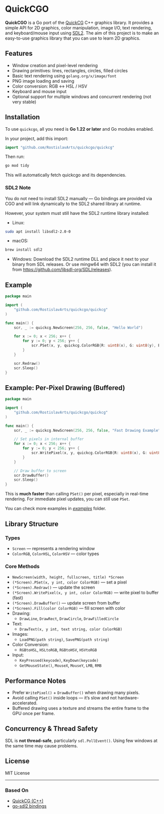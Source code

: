 # QuickCGO

**QuickCGO** is a Go port of the [QuickCG](https://lodev.org/quickcg/) C++ graphics library. It provides a simple API for 2D graphics, color manipulation, image I/O, text rendering, and keyboard/mouse input using [SDL2](https://github.com/libsdl-org/SDL). The aim of this project is to make an easy-to-use graphics library that you can use to learn 2D graphics.

## Features

- Window creation and pixel-level rendering
- Drawing primitives: lines, rectangles, circles, filled circles
- Basic text rendering using `golang.org/x/image/font`
- PNG image loading and saving
- Color conversion: RGB ↔ HSL / HSV
- Keyboard and mouse input
- Optional support for multiple windows and concurrent rendering (not very stable)

## Installation

To use `quickcgo`, all you need is **Go 1.22 or later** and Go modules enabled.

In your project, add this import:

```go
import "github.com/RostislavArts/quickcgo/quickcg"
```

Then run:

```bash
go mod tidy
```

This will automatically fetch quickcgo and its dependencies.

### SDL2 Note

You do not need to install SDL2 manually — Go bindings are provided via CGO and will link dynamically to the SDL2 shared library at runtime.

However, your system must still have the SDL2 runtime library installed:

- Linux:
```bash
sudo apt install libsdl2-2.0-0
```

- macOS:
```bash
brew install sdl2
```

- Windows:
Download the SDL2 runtime DLL and place it next to your binary from SDL releases. Or use mingw64 with SDL2 (you can install it from https://github.com/libsdl-org/SDL/releases).

## Example

```go
package main

import (
	"github.com/RostislavArts/quickcgo/quickcg"
)

func main() {
	scr, _ := quickcg.NewScreen(256, 256, false, "Hello World")

	for x := 0; x < 256; x++ {
		for y := 0; y < 256; y++ {
			scr.PSet(x, y, quickcg.ColorRGB{R: uint8(x), G: uint8(y), B: 128})
		}
	}

	scr.Redraw()
	scr.Sleep()
}
```

## Example: Per-Pixel Drawing (Buffered)

```go
package main

import (
	"github.com/RostislavArts/quickcgo/quickcg"
)

func main() {
	scr, _ := quickcg.NewScreen(256, 256, false, "Fast Drawing Example")

	// Set pixels in internal buffer
	for x := 0; x < 256; x++ {
		for y := 0; y < 256; y++ {
			scr.WritePixel(x, y, quickcg.ColorRGB{R: uint8(x), G: uint8(y), B: 128})
		}
	}

	// Draw buffer to screen
	scr.DrawBuffer()
	scr.Sleep()
}
```

This is **much faster** than calling `PSet()` per pixel, especially in real-time rendering.
For immediate pixel updates, you can still use `PSet`.

You can check more examples in [*examples*](https://github.com/RostislavArts/quickcgo/tree/main/examples) folder.

## Library Structure

### Types

- `Screen` — represents a rendering window
- `ColorRGB`, `ColorHSL`, `ColorHSV` — color types

### Core Methods

- `NewScreen(width, height, fullscreen, title) *Screen`
- `(*Screen).PSet(x, y int, color ColorRGB)` — set a pixel
- `(*Screen).Redraw()` — update the screen
- `(*Screen).WritePixel(x, y int, color ColorRGB)` — write pixel to buffer (fast)
- `(*Screen).DrawBuffer()` — update screen from buffer
- `(*Screen).Fill(color ColorRGB)` — fill screen with color
- Drawing:
  - `DrawLine`, `DrawRect`, `DrawCircle`, `DrawFilledCircle`
- Text:
  - `DrawText(x, y int, text string, color ColorRGB)`
- Images:
  - `LoadPNG(path string)`, `SavePNG(path string)`
- Color Conversion:
  - `RGBtoHSL`, `HSLtoRGB`, `RGBtoHSV`, `HSVtoRGB`
- Input:
  - `KeyPressed(keycode)`, `KeyDown(keycode)`
  - `GetMouseState()`, `MouseX`, `MouseY`, `LMB`, `RMB`

## Performance Notes

* Prefer `WritePixel()` + `DrawBuffer()` when drawing many pixels.
* Avoid calling `PSet()` inside loops — it’s slow and not hardware-accelerated.
* Buffered drawing uses a texture and streams the entire frame to the GPU once per frame.

## Concurrency & Thread Safety

SDL is **not thread-safe**, particularly `sdl.PollEvent()`. Using few windows at the same time may cause problems.

## License

MIT License

---

### Based On

- [QuickCG (C++)](https://lodev.org/quickcg/)
- [go-sdl2 bindings](https://github.com/veandco/go-sdl2)
